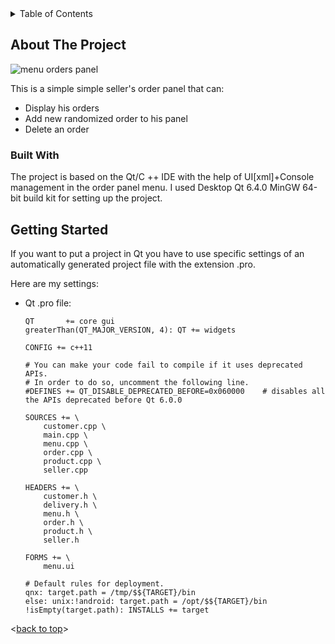 <!-- TABLE OF CONTENTS -->
<details>
  <summary>Table of Contents</summary>
  <ol>
    <li>
      <a href="#about-the-project">About The Project</a>
      <ul>
        <li><a href="#built-with">Built With</a></li>
      </ul>
    </li>
    <li>
      <a href="#getting-started">Getting Started</a>
    </li>
    <li><a href="#usage">Usage</a></li>
  </ol>
</details>

## About The Project
<img src='https://i.imgur.com/svidoB5.png' alt='menu orders panel' style='max-width: 100%;'>

This is a simple simple seller's order panel that can:
* Display his orders
* Add new randomized order to his panel
* Delete an order

### Built With
The project is based on the Qt/C ++ IDE with the help of UI[xml]+Console management in the order panel menu.
I used Desktop Qt 6.4.0 MinGW 64-bit build kit for setting up the project.


<!-- GETTING STARTED -->
## Getting Started
If you want to put a project in Qt you have to use specific settings of an automatically generated project file with the extension .pro. 

Here are my settings:
* Qt .pro file:
  ```
  QT       += core gui
  greaterThan(QT_MAJOR_VERSION, 4): QT += widgets

  CONFIG += c++11

  # You can make your code fail to compile if it uses deprecated APIs.
  # In order to do so, uncomment the following line.
  #DEFINES += QT_DISABLE_DEPRECATED_BEFORE=0x060000    # disables all the APIs deprecated before Qt 6.0.0

  SOURCES += \
      customer.cpp \
      main.cpp \
      menu.cpp \
      order.cpp \
      product.cpp \
      seller.cpp

  HEADERS += \
      customer.h \
      delivery.h \
      menu.h \
      order.h \
      product.h \
      seller.h

  FORMS += \
      menu.ui

  # Default rules for deployment.
  qnx: target.path = /tmp/$${TARGET}/bin
  else: unix:!android: target.path = /opt/$${TARGET}/bin
  !isEmpty(target.path): INSTALLS += target
  ```

<p align="left"><<a href="#top">back to top</a>></p>
